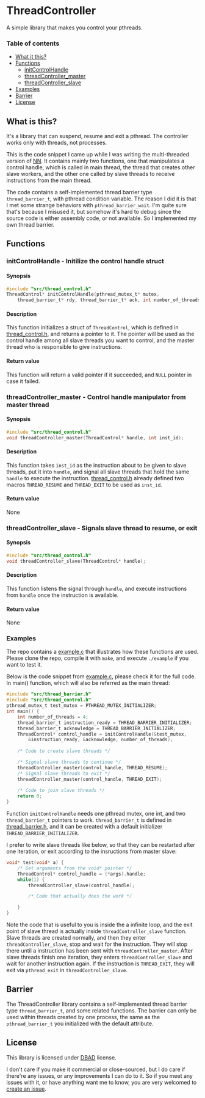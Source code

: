 # ThreadController

A simple library that makes you control your pthreads.
### Table of contents
  * [What it this?](#what-is-this)
  * [Functions](#functions)
    * [initControlHandle](#initcontrolhandle---initilize-the-control-handle-struct)
    * [threadController_master](#threadcontroller_master---control-handle-manipulator-from-master-thread)
    * [threadController_slave](#threadcontroller_slave---signals-slave-thread-to-resume-or-exit)
  * [Examples](#examples)
  * [Barrier](#Barrier)
  * [License](#license)

## What is this?

It's a library that can suspend, resume and exit a pthread. The controller works only with threads, not processes.

This is the code snippet I came up while I was writing the multi-threaded version of [NN](https://github.com/bravo-t/NN). It contains mainly two functions, one that manipulates a control handle, which is called in main thread, the thread that creates other slave workers, and the other one called by slave threads to receive instructions from the main thread.

The code contains a self-implemented thread barrier type `thread_barrier_t`, with pthread condition variable. The reason I did it is that I met some strange behaviors with `pthread_barrier_wait`. I'm quite sure that's because I misused it, but somehow it's hard to debug since the source code is either assembly code, or not available. So I implemented my own thread barrier. 

## Functions
### initControlHandle - Initilize the control handle struct
#### Synopsis
```c
#include "src/thread_control.h"
ThreadControl* initControlHandle(pthread_mutex_t* mutex, 
	thread_barrier_t* rdy, thread_barrier_t* ack, int number_of_threads);
```
#### Description
This function initializes a struct of `ThreadControl`, which is defined in [thread_control.h](src/thread_control.h), and returns a pointer to it. The pointer will be used as the control handle among all slave threads you want to control, and the master thread who is responsible to give instructions.
#### Return value
This function will return a valid pointer if it succeeded, and `NULL` pointer in case it failed.
### threadController_master - Control handle manipulator from master thread
#### Synopsis
```c
#include "src/thread_control.h"
void threadController_master(ThreadControl* handle, int inst_id);
```
#### Description
This function takes `inst_id` as the instruction about to be given to slave threads, put it into `handle`, and signal all slave threads that hold the same `handle` to execute the instruction. [thread_control.h](src/thread_control.h) already defined two macros `THREAD_RESUME` and `THREAD_EXIT` to be used as `inst_id`.
#### Return value
None
### threadController_slave - Signals slave thread to resume, or exit
#### Synopsis
```c
#include "src/thread_control.h"
void threadController_slave(ThreadControl* handle);
```
#### Description
This function listens the signal through `handle`, and execute instructions from `handle` once the instruction is available.
#### Return value
None
### Examples
The repo contains a [example.c](example.c) that illustrates how these functions are used. Please clone the repo, compile it with `make`, and execute `./example` if you want to test it.

Below is the code snippet from [example.c](example.c), please check it for the full code. 
In main() function, which will also be referred as the main thread:
```c
#include "src/thread_barrier.h"
#include "src/thread_control.h"
pthread_mutex_t test_mutex = PTHREAD_MUTEX_INITIALIZER;
int main() {
    int number_of_threads = 4;
    thread_barrier_t instruction_ready = THREAD_BARRIER_INITIALIZER;
    thread_barrier_t acknowledge = THREAD_BARRIER_INITIALIZER;
    ThreadControl* control_handle = initControlHandle(&test_mutex, 
    	&instruction_ready, &acknowledge, number_of_threads);
    
    /* Code to create slave threads */

    /* Signal slave threads to continue */
    threadController_master(control_handle, THREAD_RESUME);
    /* Signal slave threads to exit */
    threadController_master(control_handle, THREAD_EXIT);
    
    /* Code to join slave threads */
    return 0;
}
```
Function `initControlHandle` needs one pthread mutex, one int, and two `thread_barrier_t` pointers to work. `thread_barrier_t` is defined in [thread_barrier.h](src/thread_barrier.h), and it can be created with a default initializer `THREAD_BARRIER_INITIALIZER`. 

I prefer to write slave threads like below, so that they can be restarted after one iteration, or exit according to the insructions from master slave:
```c
void* test(void* a) {
    /* Get arguments from the void* pointer */
    ThreadControl* control_handle = (*args).handle;
    while(1) {
        threadController_slave(control_handle);

        /* Code that actually does the work */

    }
}
```
Note the code that is useful to you is inside the a infinite loop, and the exit point of slave thread is actually inside `threadController_slave` function. 
Slave threads are created normally, and then they enter `threadController_slave`, stop and wait for the instruction. They will stop there until a instruction has been sent with `threadController_master`. After slave threads finish one iteration, they enters `threadController_slave` and wait for another instruction again. If the instruction is `THREAD_EXIT`, they will exit via `pthread_exit` in `threadController_slave`.
## Barrier

The ThreadController library contains a self-implemented thread barrier type `thread_barrier_t`, and some related functions. The barrier can only be used within threads created by one process, the same as the `pthread_barrier_t` you initialized with the default attribute.
## License

This library is licensed under [DBAD](LICENSE.md) license. 

I don't care if you make it commercial or close-sourced, but I do care if there're any issues, or any improvements I can do to it. So if you meet any issues with it, or have anything want me to know, you are very welcomed to [create an issue](https://github.com/bravo-t/ThreadController/issues/new).
